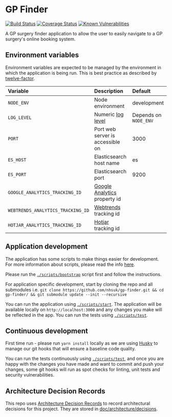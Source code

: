 # GP Finder

[![Build Status](https://travis-ci.org/nhsuk/gp-finder.svg?branch=master)](https://travis-ci.org/nhsuk/gp-finder)
[![Coverage Status](https://coveralls.io/repos/github/nhsuk/gp-finder/badge.svg?branch=master)](https://coveralls.io/github/nhsuk/gp-finder?branch=master)
[![Known Vulnerabilities](https://snyk.io/test/github/nhsuk/gp-finder/badge.svg)](https://snyk.io/test/github/nhsuk/gp-finder)

A GP surgery finder application to allow the user to easily navigate to a GP
surgery's online booking system.

## Environment variables

Environment variables are expected to be managed by the environment in which
the application is being run. This is best practice as described by
[twelve-factor](https://12factor.net/config).

| Variable                         | Description                                                        | Default               |
|:---------------------------------|:-------------------------------------------------------------------|:----------------------|
| `NODE_ENV`                       | Node environment                                                   | development           |
| `LOG_LEVEL`                      | Numeric [log level](https://github.com/trentm/node-bunyan#levels)  | Depends on `NODE_ENV` |
| `PORT`                           | Port web server is accessible on                                   | 3000                  |
| `ES_HOST`                        | Elasticsearch host name                                            | es                    |
| `ES_PORT`                        | Elasticsearch port                                                 | 9200                  |
| `GOOGLE_ANALYTICS_TRACKING_ID`   | [Google Analytics](https://www.google.co.uk/analytics) property id |                       |
| `WEBTRENDS_ANALYTICS_TRACKING_ID`| [Webtrends](https://www.webtrends.com/) tracking id                |                       |
| `HOTJAR_ANALYTICS_TRACKING_ID`   | [Hotjar](https://www.hotjar.com/) tracking id                      |                       |

## Application development

The application has some scripts to make things easier for development. For
more information about scripts, please read the info [here](scripts/README.md).

Please run the [`./scripts/bootstrap`](scripts/bootstrap) script first and
follow the instructions.

For application specific development, start by cloning the repo and all
submodules i.e. `git clone https://github.com/nhsuk/gp-finder.git && cd
gp-finder/ && git submodule update --init --recursive`

You can run the application using [`./scripts/start`](scripts/start).
The application will be available locally on `http://localhost:3000` and any changes you make
will be reflected in the app.
You can run the tests using [`./scripts/test`](scripts/test).

## Continuous development

First time run - please run `yarn install` locally as we are using [Husky](https://www.npmjs.com/package/husky])
to manage our git hooks that will ensure a baseline code quality.

You can run the tests continuously using [`./scripts/test`](scripts/test), and once you are happy with the changes you 
have made and want to commit and push your changes, some git hooks will run as spot checks for linting, unit tests and 
security vulnerabilities.


## Architecture Decision Records

This repo uses
[Architecture Decision Records](http://thinkrelevance.com/blog/2011/11/15/documenting-architecture-decisions)
to record architectural decisions for this project.
They are stored in [doc/architecture/decisions](doc/architecture/decisions).

